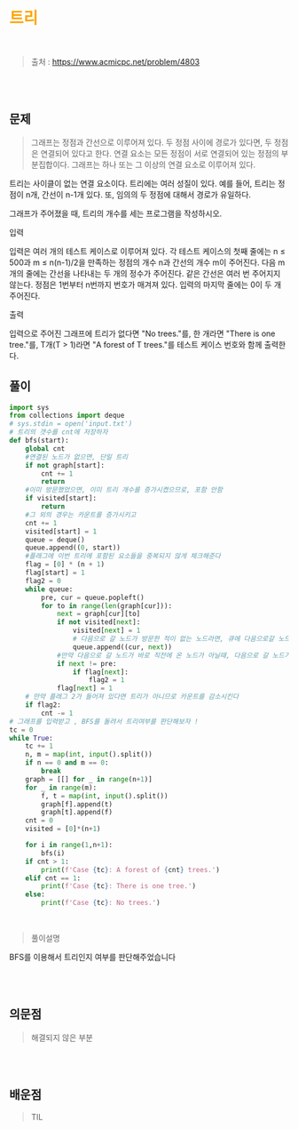 <br/><Br>

<span style = "color:orange">

# 트리
</span>
<br>

> 출처 : https://www.acmicpc.net/problem/4803


<br/><br>

## 문제


>그래프는 정점과 간선으로 이루어져 있다. 두 정점 사이에 경로가 있다면, 두 정점은 연결되어 있다고 한다. 연결 요소는 모든 정점이 서로 연결되어 있는 정점의 부분집합이다. 그래프는 하나 또는 그 이상의 연결 요소로 이루어져 있다.

트리는 사이클이 없는 연결 요소이다. 트리에는 여러 성질이 있다. 예를 들어, 트리는 정점이 n개, 간선이 n-1개 있다. 또, 임의의 두 정점에 대해서 경로가 유일하다.

그래프가 주어졌을 때, 트리의 개수를 세는 프로그램을 작성하시오.

입력

입력은 여러 개의 테스트 케이스로 이루어져 있다. 각 테스트 케이스의 첫째 줄에는 n ≤ 500과 m ≤ n(n-1)/2을 만족하는 정점의 개수 n과 간선의 개수 m이 주어진다. 다음 m개의 줄에는 간선을 나타내는 두 개의 정수가 주어진다. 같은 간선은 여러 번 주어지지 않는다. 정점은 1번부터 n번까지 번호가 매겨져 있다. 입력의 마지막 줄에는 0이 두 개 주어진다.

출력

입력으로 주어진 그래프에 트리가 없다면 "No trees."를, 한 개라면 "There is one tree."를, T개(T > 1)라면 "A forest of T trees."를 테스트 케이스 번호와 함께 출력한다.<br>

## 풀이

```python
import sys
from collections import deque
# sys.stdin = open('input.txt')
# 트리의 갯수를 cnt에 저장하자
def bfs(start):
    global cnt
    #연결된 노드가 없으면, 단일 트리
    if not graph[start]:
        cnt += 1
        return
    #이미 방문했었으면, 이미 트리 개수를 증가시켰으므로, 포함 안함
    if visited[start]:
        return
    #그 외의 경우는 카운트를 증가시키고
    cnt += 1
    visited[start] = 1
    queue = deque()
    queue.append((0, start))
    #플래그에 이번 트리에 포함된 요소들을 중복되지 않게 체크해준다
    flag = [0] * (n + 1)
    flag[start] = 1
    flag2 = 0
    while queue:
        pre, cur = queue.popleft()
        for to in range(len(graph[cur])):
            next = graph[cur][to]
            if not visited[next]:
                visited[next] = 1
                # 다음으로 갈 노드가 방문한 적이 없는 노드라면, 큐에 다음으로갈 노드와 현재 노드를 같이 저장해준다
                queue.append((cur, next))
            #만약 다음으로 갈 노드가 바로 직전에 온 노드가 아닐때, 다음으로 갈 노드가 트리에 방문했었다면 flag2를 들어준다
            if next != pre:
                if flag[next]:
                    flag2 = 1
            flag[next] = 1
    # 만약 플래그 2가 들어져 있다면 트리가 아니므로 카운트를 감소시킨다
    if flag2:
        cnt -= 1
# 그래프를 입력받고 , BFS를 돌려서 트리여부를 판단해보자 !
tc = 0
while True:
    tc += 1
    n, m = map(int, input().split())
    if n == 0 and m == 0:
        break
    graph = [[] for _ in range(n+1)]
    for _ in range(m):
        f, t = map(int, input().split())
        graph[f].append(t)
        graph[t].append(f)
    cnt = 0
    visited = [0]*(n+1)

    for i in range(1,n+1):
        bfs(i)
    if cnt > 1:
        print(f'Case {tc}: A forest of {cnt} trees.')
    elif cnt == 1:
        print(f'Case {tc}: There is one tree.')
    else:
        print(f'Case {tc}: No trees.')

```
<br>

> 풀이설명

BFS를 이용해서 트리인지 여부를 판단해주었습니다

<br/><br>


## 의문점
> 해결되지 않은 부분


<br/><br>


## 배운점
> TIL

